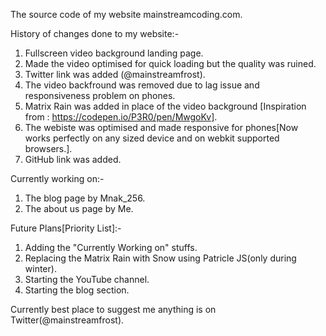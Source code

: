 The source code of my website mainstreamcoding.com.

History of changes done to my website:-
1. Fullscreen video background landing page.
2. Made the video optimised for quick loading but the quality was ruined.
3. Twitter link was added (@mainstreamfrost).
4. The video backfround was removed due to lag issue and responsiveness problem on phones.
5. Matrix Rain was added in place of the video background [Inspiration from : https://codepen.io/P3R0/pen/MwgoKv].
6. The webiste was optimised and made responsive for phones[Now works perfectly on any sized device and on webkit supported browsers.].
7. GitHub link was added.

Currently working on:-
1. The blog page by Mnak_256.
2. The about us page by Me.

Future Plans[Priority List]:- 
1. Adding the "Currently Working on" stuffs.
2. Replacing the Matrix Rain with Snow using Patricle JS(only during winter).
3. Starting the YouTube channel.
4. Starting the blog section.

Currently best place to suggest me anything is on Twitter(@mainstreamfrost).
